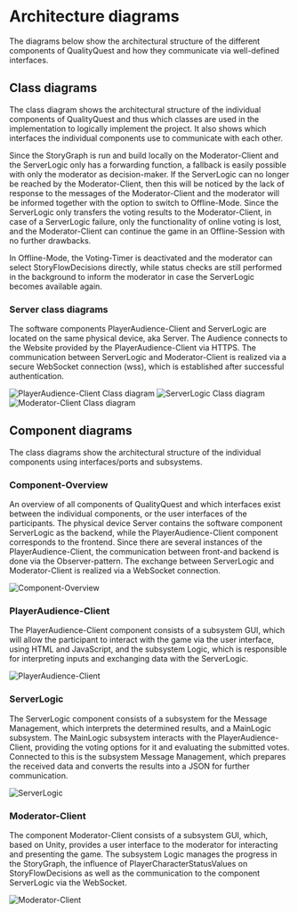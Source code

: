 # Architecture diagrams

The diagrams below show the architectural structure of the different components of QualityQuest and how they communicate via well-defined interfaces.

## Class diagrams

The class diagram shows the architectural structure of the individual components of QualityQuest and thus which classes are used in the implementation to logically implement the project. It also shows which interfaces the individual components use to communicate with each other.

Since the StoryGraph is run and build locally on the Moderator-Client and the ServerLogic only has a forwarding function, a fallback is easily possible with only the moderator as decision-maker.
If the ServerLogic can no longer be reached by the Moderator-Client, then this will be noticed by the lack of response to the messages of the Moderator-Client and the moderator will be informed together with the option to switch to Offline-Mode. Since the ServerLogic only transfers the voting results to the Moderator-Client, in case of a ServerLogic failure, only the functionality of online voting is lost, and the Moderator-Client can continue the game in an Offline-Session with no further drawbacks. 

In Offline-Mode, the Voting-Timer is deactivated and the moderator can select StoryFlowDecisions directly, while status checks are still performed in the background to inform the moderator in case the ServerLogic becomes available again.

### Server class diagrams
The software components PlayerAudience-Client and ServerLogic are located on the same physical device, aka Server. The Audience connects to the Website provided by the PlayerAudience-Client via HTTPS.
The communication between ServerLogic and Moderator-Client is realized via a secure WebSocket connection (wss), which is established after successful authentication.

![PlayerAudience-Client Class diagram](../diagrams/class-diagrams/pa-client-class-diagram.svg)
![ServerLogic Class diagram](../diagrams/class-diagrams/serverlogic-class-diagram.svg)
![Moderator-Client Class diagram](../diagrams/class-diagrams/moderator-client-class-diagram.svg)

## Component diagrams

The class diagrams show the architectural structure of the individual components using interfaces/ports and subsystems.

### Component-Overview

An overview of all components of QualityQuest and which interfaces exist between the individual components, or the user interfaces of the participants. The physical device Server contains the software component ServerLogic as the backend, while the PlayerAudience-Client component corresponds to the frontend. Since there are several instances of the PlayerAudience-Client, the communication between front-and backend is done via the Observer-pattern. The exchange between ServerLogic and Moderator-Client is realized via a WebSocket connection.

![Component-Overview](../diagrams/component-diagrams/overview-components.svg)

### PlayerAudience-Client

The PlayerAudience-Client component consists of a subsystem GUI, which will allow the participant to interact with the game via the user interface, using HTML and JavaScript, and the subsystem Logic, which is responsible for interpreting inputs and exchanging data with the ServerLogic.

![PlayerAudience-Client](../diagrams/component-diagrams/playeraudience-client-component-diagram.svg)

### ServerLogic

The ServerLogic component consists of a subsystem for the Message Management, which interprets the determined results, and a MainLogic subsystem. The MainLogic subsystem interacts with the PlayerAudience-Client, providing the voting options for it and evaluating the submitted votes. Connected to this is the subsystem Message Management, which prepares the received data and converts the results into a JSON for further communication.


![ServerLogic](../diagrams/component-diagrams/serverlogic-component-diagram.svg)

### Moderator-Client

The component Moderator-Client consists of a subsystem GUI, which, based on Unity, provides a user interface to the moderator for interacting and presenting the game. The subsystem Logic manages the progress in the StoryGraph, the influence of PlayerCharacterStatusValues on StoryFlowDecisions as well as the communication to the component ServerLogic via the WebSocket.

![Moderator-Client](../diagrams/component-diagrams/moderator-client-component-diagram.svg)


